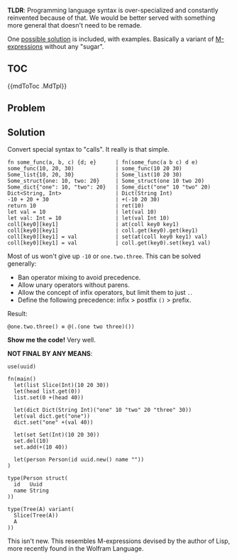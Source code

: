 **TLDR**: Programming language syntax is over-specialized and constantly reinvented because of that. We would be better served with something more general that doesn't need to be remade.

One [possible solution](#solution) is included, with examples. Basically a variant of [M-expressions](https://en.wikipedia.org/wiki/M-expression) without any "sugar".

## TOC

{{mdToToc .MdTpl}}

## Problem

## Solution

Convert special syntax to "calls". It really is that simple.

```
fn some_func(a, b, c) {d; e}      | fn(some_func(a b c) d e)
some_func(10, 20, 30)             | some_func(10 20 30)
Some_list{10, 20, 30}             | Some_list(10 20 30)
Some_struct{one: 10, two: 20}     | Some_struct(one 10 two 20)
Some_dict{"one": 10, "two": 20}   | Some_dict("one" 10 "two" 20)
Dict<String, Int>                 | Dict(String Int)
-10 + 20 + 30                     | +(-10 20 30)
return 10                         | ret(10)
let val = 10                      | let(val 10)
let val: Int = 10                 | let(val Int 10)
coll[key0][key1]                  | at(coll key0 key1)
coll[key0][key1]                  | coll.get(key0).get(key1)
coll[key0][key1] = val            | set(at(coll key0 key1) val)
coll[key0][key1] = val            | coll.get(key0).set(key1 val)
```

Most of us won't give up `-10` or `one.two.three`. This can be solved generally:

* Ban operator mixing to avoid precedence.
* Allow unary operators without parens.
* Allow the concept of infix operators, but limit them to just `.`.
* Define the following precedence: infix > postfix `()` > prefix.

Result:

```
@one.two.three() ≡ @(.(one two three)())
```

**Show me the code!** Very well.

**NOT FINAL BY ANY MEANS**:

```
use(uuid)

fn(main()
  let(list Slice(Int)(10 20 30))
  let(head list.get(0))
  list.set(0 +(head 40))

  let(dict Dict(String Int)("one" 10 "two" 20 "three" 30))
  let(val dict.get("one"))
  dict.set("one" +(val 40))

  let(set Set(Int)(10 20 30))
  set.del(10)
  set.add(+(10 40))

  let(person Person(id uuid.new() name ""))
)

type(Person struct(
  id   Uuid
  name String
))

type(Tree(A) variant(
  Slice(Tree(A))
  A
))
```

This isn't new. This resembles M-expressions devised by the author of Lisp, more recently found in the Wolfram Language.
